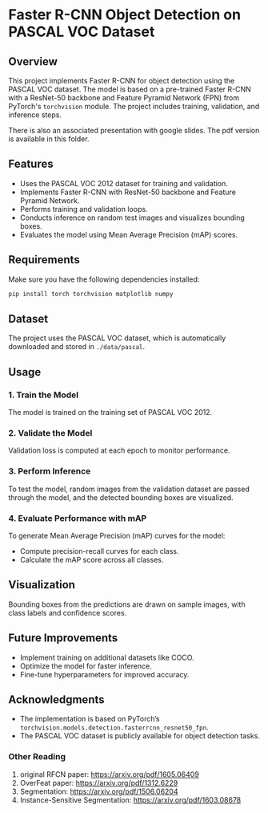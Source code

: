 # Faster R-CNN Object Detection on PASCAL VOC Dataset

## Overview
This project implements Faster R-CNN for object detection using the PASCAL VOC dataset. The model is based on a pre-trained Faster R-CNN with a ResNet-50 backbone and Feature Pyramid Network (FPN) from PyTorch's `torchvision` module. The project includes training, validation, and inference steps. 

There is also an associated presentation with google slides. The pdf version is available in this folder. 

## Features
- Uses the PASCAL VOC 2012 dataset for training and validation.
- Implements Faster R-CNN with ResNet-50 backbone and Feature Pyramid Network.
- Performs training and validation loops.
- Conducts inference on random test images and visualizes bounding boxes.
- Evaluates the model using Mean Average Precision (mAP) scores.

## Requirements
Make sure you have the following dependencies installed:

```bash
pip install torch torchvision matplotlib numpy
```

## Dataset
The project uses the PASCAL VOC dataset, which is automatically downloaded and stored in `./data/pascal`.

## Usage

### 1. Train the Model
The model is trained on the training set of PASCAL VOC 2012.

### 2. Validate the Model
Validation loss is computed at each epoch to monitor performance.

### 3. Perform Inference
To test the model, random images from the validation dataset are passed through the model, and the detected bounding boxes are visualized.

### 4. Evaluate Performance with mAP
To generate Mean Average Precision (mAP) curves for the model:
- Compute precision-recall curves for each class.
- Calculate the mAP score across all classes.

## Visualization
Bounding boxes from the predictions are drawn on sample images, with class labels and confidence scores.

## Future Improvements
- Implement training on additional datasets like COCO.
- Optimize the model for faster inference.
- Fine-tune hyperparameters for improved accuracy.

## Acknowledgments
- The implementation is based on PyTorch’s `torchvision.models.detection.fasterrcnn_resnet50_fpn`.
- The PASCAL VOC dataset is publicly available for object detection tasks.

### Other Reading
1. original RFCN paper: https://arxiv.org/pdf/1605.06409
2. OverFeat paper: https://arxiv.org/pdf/1312.6229
3. Segmentation: https://arxiv.org/pdf/1506.06204
4. Instance-Sensitive Segmentation: https://arxiv.org/pdf/1603.08678



